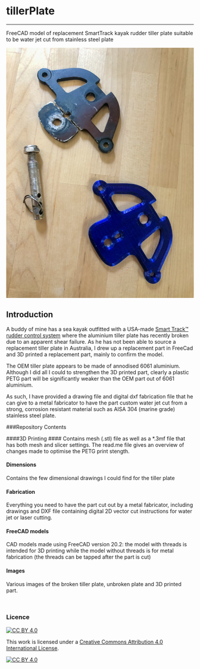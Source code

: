 # tillerPlate
-----
FreeCAD model of replacement SmartTrack kayak rudder tiller plate suitable to be water jet cut from stainless steel plate

![broken tiller plate vs 3D printed part ](images/broken-vs-3dprint.jpg)

## Introduction
A buddy of mine has a sea kayak outfitted with a USA-made [Smart Track™ rudder control system](http://www.smart-tracker.com/index.htm) where the aluminium tiller plate has recently broken due to an apparent shear failure.  As he has not been able to source a replacement tiller plate in Australia, I drew up a replacement part in FreeCad and 3D printed a replacement part, mainly to confirm the model.  

The OEM tiller plate appears to be made of annodised 6061 aluminium.   Although I did all I could to strengthen the 3D printed part, clearly a plastic PETG part will be significantly weaker than the OEM part out of 6061 aluminium.

As such, I have provided a drawing file and digital dxf fabrication file that he can give to a metal fabricator to have the part custom water jet cut from a strong, corrosion resistant material such as AISA 304 (marine grade) stainless steel plate.

###Repository Contents

####3D Printing ####
Contains mesh (.stl) file as well as a *.3mf file that has both mesh and slicer settings.  The read.me file gives an overview of changes made to optimise the PETG print stength.

#### Dimensions
Contains the few dimensional drawings I could find for the tiller plate

#### Fabrication
Everything you need to have the part cut out by a metal fabricator, including drawings and DXF file containing digital 2D vector cut instructions for water jet or laser  cutting.  

#### FreeCAD models
CAD models made using FreeCAD version 20.2:  the model with threads is intended for 3D printing while the model without threads is for metal fabrication (the threads can be tapped after the part is cut)

#### Images
Various images of the broken tiller plate, unbroken plate and 3D printed part.

<br>

### Licence

[![CC BY 4.0][cc-by-shield]][cc-by]

This work is licensed under a
[Creative Commons Attribution 4.0 International License][cc-by].

[![CC BY 4.0][cc-by-image]][cc-by]

[cc-by]: http://creativecommons.org/licenses/by/4.0/
[cc-by-image]: https://i.creativecommons.org/l/by/4.0/88x31.png
[cc-by-shield]: https://img.shields.io/badge/License-CC%20BY%204.0-lightgrey.svg
